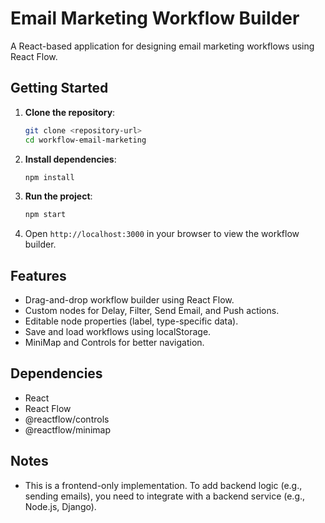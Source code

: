 # Email Marketing Workflow Builder

A React-based application for designing email marketing workflows using React Flow.

## Getting Started

1. **Clone the repository**:
   ```bash
   git clone <repository-url>
   cd workflow-email-marketing
   ```

2. **Install dependencies**:
   ```bash
   npm install
   ```

3. **Run the project**:
   ```bash
   npm start
   ```

4. Open `http://localhost:3000` in your browser to view the workflow builder.

## Features

- Drag-and-drop workflow builder using React Flow.
- Custom nodes for Delay, Filter, Send Email, and Push actions.
- Editable node properties (label, type-specific data).
- Save and load workflows using localStorage.
- MiniMap and Controls for better navigation.

## Dependencies

- React
- React Flow
- @reactflow/controls
- @reactflow/minimap

## Notes

- This is a frontend-only implementation. To add backend logic (e.g., sending emails), you need to integrate with a backend service (e.g., Node.js, Django).